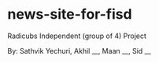 # news-site-for-fisd
Radicubs Independent (group of 4) Project

By: Sathvik Yechuri, Akhil __, Maan __, Sid __ 
